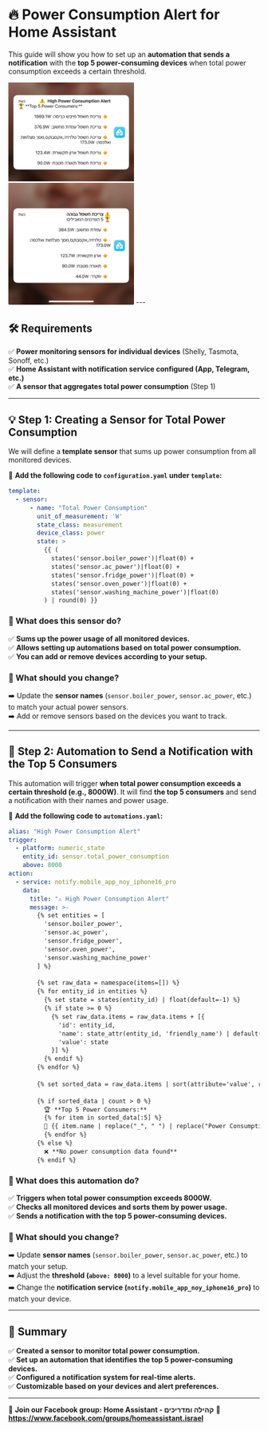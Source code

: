 # 🔥 Power Consumption Alert for Home Assistant

This guide will show you how to set up an **automation that sends a notification** with the **top 5 power-consuming devices** when total power consumption exceeds a certain threshold.

<img src="images/Energy-alert.jpeg" alt="Power Consumption Alert" width="50%">  
<img src="images/Energy-alert-heb.jpeg" alt="Power Consumption Alert Hebrew" width="50%">
---

## 🛠️ Requirements
✅ **Power monitoring sensors for individual devices** (Shelly, Tasmota, Sonoff, etc.)  
✅ **Home Assistant with notification service configured (App, Telegram, etc.)**  
✅ **A sensor that aggregates total power consumption** (Step 1)  

---

## 💡 Step 1: Creating a Sensor for Total Power Consumption
We will define a **template sensor** that sums up power consumption from all monitored devices.

📌 **Add the following code to `configuration.yaml` under `template`:**

```yaml
template:
  - sensor:
      - name: "Total Power Consumption"
        unit_of_measurement: 'W'
        state_class: measurement
        device_class: power
        state: >
          {{ (
            states('sensor.boiler_power')|float(0) +  
            states('sensor.ac_power')|float(0) +  
            states('sensor.fridge_power')|float(0) +  
            states('sensor.oven_power')|float(0) +  
            states('sensor.washing_machine_power')|float(0)  
          ) | round(0) }}
```

### 📌 What does this sensor do?
✅ **Sums up the power usage of all monitored devices.**  
✅ **Allows setting up automations based on total power consumption.**  
✅ **You can add or remove devices according to your setup.**  

### 📌 What should you change?
➡️ Update the **sensor names** (`sensor.boiler_power`, `sensor.ac_power`, etc.) to match your actual power sensors.  
➡️ Add or remove sensors based on the devices you want to track.  

---

## 🔹 Step 2: Automation to Send a Notification with the Top 5 Consumers
This automation will trigger **when total power consumption exceeds a certain threshold (e.g., 8000W)**. It will find **the top 5 consumers** and send a notification with their names and power usage.

📌 **Add the following code to `automations.yaml`:**

```yaml
alias: "High Power Consumption Alert"
trigger:
  - platform: numeric_state
    entity_id: sensor.total_power_consumption
    above: 8000
action:
  - service: notify.mobile_app_noy_iphone16_pro
    data:
      title: "⚠️ High Power Consumption Alert"
      message: >-
        {% set entities = [
          'sensor.boiler_power',
          'sensor.ac_power',
          'sensor.fridge_power',
          'sensor.oven_power',
          'sensor.washing_machine_power'
        ] %}

        {% set raw_data = namespace(items=[]) %}
        {% for entity_id in entities %}
          {% set state = states(entity_id) | float(default=-1) %}
          {% if state >= 0 %}
            {% set raw_data.items = raw_data.items + [{
              'id': entity_id,
              'name': state_attr(entity_id, 'friendly_name') | default(entity_id),
              'value': state
            }] %}
          {% endif %}
        {% endfor %}

        {% set sorted_data = raw_data.items | sort(attribute='value', reverse=true) %}

        {% if sorted_data | count > 0 %}
          🏆 **Top 5 Power Consumers:**
          {% for item in sorted_data[:5] %}
          🔸 {{ item.name | replace("_", " ") | replace("Power Consumption", "") | trim }}: {{ item.value | round(1) }}W
          {% endfor %}
        {% else %}
          ❌ **No power consumption data found**
        {% endif %}
```

### 📌 What does this automation do?
✅ **Triggers when total power consumption exceeds 8000W.**  
✅ **Checks all monitored devices and sorts them by power usage.**  
✅ **Sends a notification with the top 5 power-consuming devices.**  

### 📌 What should you change?
➡️ Update **sensor names** (`sensor.boiler_power`, `sensor.ac_power`, etc.) to match your setup.  
➡️ Adjust the **threshold (`above: 8000`)** to a level suitable for your home.  
➡️ Change the **notification service (`notify.mobile_app_noy_iphone16_pro`)** to match your device.  

---

## 🚀 Summary
✅ **Created a sensor to monitor total power consumption.**  
✅ **Set up an automation that identifies the top 5 power-consuming devices.**  
✅ **Configured a notification system for real-time alerts.**  
✅ **Customizable based on your devices and alert preferences.**  

---
📣 **Join our Facebook group:**  **Home Assistant - קהילה ומדריכים** 
🔗 **https://www.facebook.com/groups/homeassistant.israel**  
